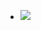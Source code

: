 - ![](https://firebasestorage.googleapis.com/v0/b/firescript-577a2.appspot.com/o/imgs%2Fapp%2Fhelp%2FOJFPJqjqmA.gif?alt=media&token=647cbbae-59d5-4a41-811f-f3f8a275068d)